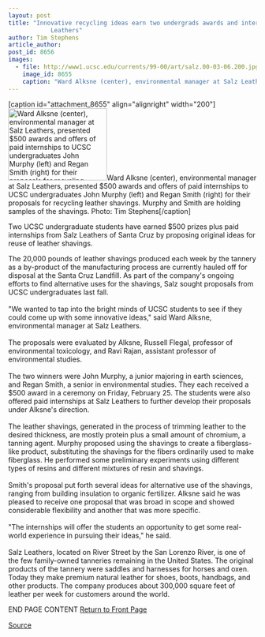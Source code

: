```yaml
---
layout: post
title: "Innovative recycling ideas earn two undergrads awards and internships from Salz
			Leathers"
author: Tim Stephens
article_author: 
post_id: 8656
images:
  - file: http://www1.ucsc.edu/currents/99-00/art/salz.00-03-06.200.jpg
    image_id: 8655
    caption: "Ward Alksne (center), environmental manager at Salz Leathers, presented $500 awards and offers of paid internships to UCSC undergraduates John Murphy (left) and Regan Smith (right) for their proposals for recycling leather shavings. Murphy and Smith are holding samples of the shavings. Photo: Tim Stephens"
---
```


[caption id="attachment_8655" align="alignright" width="200"]<a href="http://dev-ucsc-news.pantheonsite.io/wp-content/uploads/2000/03/salz.00-03-06.200.jpg"><img class="size-full wp-image-8655" src="http://dev-ucsc-news.pantheonsite.io/wp-content/uploads/2000/03/salz.00-03-06.200.jpg" alt="Ward Alksne (center), environmental manager at Salz Leathers, presented $500 awards and offers of paid internships to UCSC undergraduates John Murphy (left) and Regan Smith (right) for their proposals for recycling leather shavings. Murphy and Smith are holding samples of the shavings. Photo: Tim Stephens" width="200" height="146" /></a>Ward Alksne (center), environmental manager at Salz Leathers, presented $500 awards and offers of paid internships to UCSC undergraduates John Murphy (left) and Regan Smith (right) for their proposals for recycling leather shavings. Murphy and Smith are holding samples of the shavings. Photo: Tim Stephens[/caption]
<p>
  Two UCSC undergraduate students have earned $500 prizes plus paid internships from Salz Leathers of Santa Cruz by proposing original ideas for reuse of leather shavings.
</p>The 20,000 pounds of leather shavings produced each week by the tannery as a by-product of the manufacturing process are currently hauled off for disposal at the Santa Cruz Landfill. As part of the company's ongoing efforts to find alternative uses for the shavings, Salz sought proposals from UCSC undergraduates last fall.<br>
<br>
"We wanted to tap into the bright minds of UCSC students to see if they could come up with some innovative ideas," said Ward Alksne, environmental manager at Salz Leathers.<br>
<br>
The proposals were evaluated by Alksne, Russell Flegal, professor of environmental toxicology, and Ravi Rajan, assistant professor of environmental studies.<br>
<br>
The two winners were John Murphy, a junior majoring in earth sciences, and Regan Smith, a senior in environmental studies. They each received a $500 award in a ceremony on Friday, February 25. The students were also offered paid internships at Salz Leathers to further develop their proposals under Alksne's direction.<br>
<br>
The leather shavings, generated in the process of trimming leather to the desired thickness, are mostly protein plus a small amount of chromium, a tanning agent. Murphy proposed using the shavings to create a fiberglass-like product, substituting the shavings for the fibers ordinarily used to make fiberglass. He performed some preliminary experiments using different types of resins and different mixtures of resin and shavings.<br>
<br>
Smith's proposal put forth several ideas for alternative use of the shavings, ranging from building insulation to organic fertilizer. Alksne said he was pleased to receive one proposal that was broad in scope and showed considerable flexibility and another that was more specific.<br>
<br>
"The internships will offer the students an opportunity to get some real-world experience in pursuing their ideas," he said.<br>
<br>
Salz Leathers, located on River Street by the San Lorenzo River, is one of the few family-owned tanneries remaining in the United States. The original products of the tannery were saddles and harnesses for horses and oxen. Today they make premium natural leather for shoes, boots, handbags, and other products. The company produces about 300,000 square feet of leather per week for customers around the world.
<p>
  END PAGE CONTENT <a href="../../index.html">Return to Front Page</a> <img align="bottom" alt=" " border="0" height="1" src="../../images/trans.gif" width="385">
</p>
<p><a href="http://www1.ucsc.edu/currents/99-00/03-06/salz.html" title="Permalink to salz">Source</a></p>
